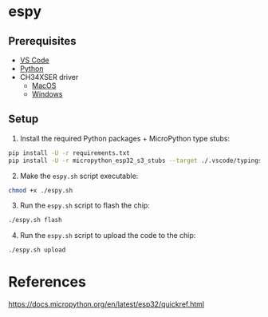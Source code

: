# espy

## Prerequisites

- [VS Code](https://code.visualstudio.com/)
- [Python](https://www.python.org/downloads/)
- CH34XSER driver
  - [MacOS](https://www.wch-ic.com/downloads/CH34XSER_MAC_ZIP.html)
  - [Windows](https://www.wch-ic.com/downloads/CH341SER_EXE.html)

## Setup

1. Install the required Python packages + MicroPython type stubs:

```bash
pip install -U -r requirements.txt 
pip install -U -r micropython_esp32_s3_stubs --target ./.vscode/typings --no-user
```

2. Make the `espy.sh` script executable: 

```bash
chmod +x ./espy.sh
```

3. Run the `espy.sh` script to flash the chip:

```bash
./espy.sh flash
```

4.  Run the `espy.sh` script to upload the code to the chip:

```bash
./espy.sh upload
```

# References

https://docs.micropython.org/en/latest/esp32/quickref.html
